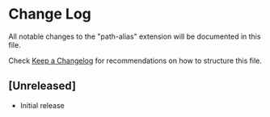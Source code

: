 # Change Log
All notable changes to the "path-alias" extension will be documented in this file.

Check [Keep a Changelog](http://keepachangelog.com/) for recommendations on how to structure this file.

## [Unreleased]
- Initial release